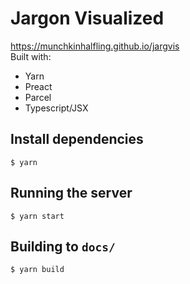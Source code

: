 # Jargon Visualized
<https://munchkinhalfling.github.io/jargvis> \
Built with:
- Yarn
- Preact
- Parcel
- Typescript/JSX
## Install dependencies
```
$ yarn
```
## Running the server
```
$ yarn start
```
## Building to `docs/`
```
$ yarn build
```
